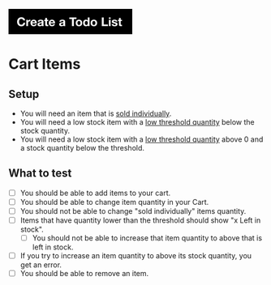 [![Create Todo list](https://raw.githubusercontent.com/senadir/todo-my-markdown/master/public/github-button.svg?sanitize=true)](https://git-todo.netlify.app/create)

# Cart Items

## Setup

- You will need an item that is [sold individually](https://docs.woocommerce.com/wp-content/uploads/2016/06/disable-stock-mgmt.png).
- You will need a low stock item with a [low threshold quantity](https://docs.woocommerce.com/wp-content/uploads/2016/06/simpleproduct-inventory.png) below the stock quantity.
- You will need a low stock item with a [low threshold quantity](https://docs.woocommerce.com/wp-content/uploads/2016/06/simpleproduct-inventory.png) above 0 and a stock quantity below the threshold.

## What to test

- [ ] You should be able to add items to your cart.
- [ ] You should be able to change item quantity in your Cart.
- [ ] You should not be able to change "sold individually" items quantity.
- [ ] Items that have quantity lower than the threshold should show "x Left in stock".
	- [ ] You should not be able to increase that item quantity to above that is left in stock.
- [ ] If you try to increase an item quantity to above its stock quantity, you get an error.
- [ ] You should be able to remove an item.